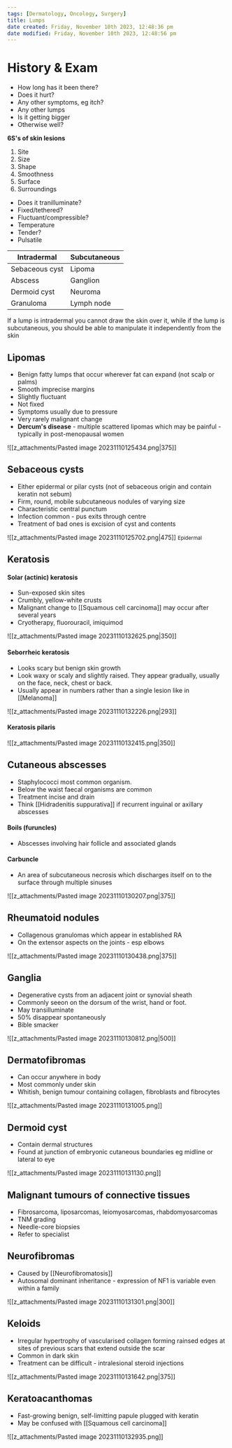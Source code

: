 ```yaml
---
tags: [Dermatology, Oncology, Surgery]
title: Lumps
date created: Friday, November 10th 2023, 12:48:36 pm
date modified: Friday, November 10th 2023, 12:48:56 pm
---
```


# History & Exam

- How long has it been there? 
- Does it hurt?
- Any other symptoms, eg itch? 
- Any other lumps 
- Is it getting bigger
- Otherwise well?

**6S's of skin lesions**

1. Site
2. Size
3. Shape
4. Smoothness
5. Surface
6. Surroundings

- Does it tranilluminate?
- Fixed/tethered?
- Fluctuant/compressible?
- Temperature
- Tender?
- Pulsatile

| Intradermal    | Subcutaneous |
| -------------- | ------------ |
| Sebaceous cyst | Lipoma       |
| Abscess        | Ganglion     |
| Dermoid cyst   | Neuroma      |
| Granuloma      | Lymph node             |
If a lump is intradermal you cannot draw the skin over it, while if the lump is subcutaneous, you should be able to manipulate it independently from the skin


## Lipomas

- Benign fatty lumps that occur wherever fat can expand (not scalp or palms)
- Smooth imprecise margins
- Slightly fluctuant 
- Not fixed
- Symptoms usually due to pressure
- Very rarely malignant change
- **Dercum's disease** - multiple scattered lipomas which may be painful - typically in post-menopausal women 

![[z_attachments/Pasted image 20231110125434.png|375]]

## Sebaceous cysts

- Either epidermal or pilar cysts (not of sebaceous origin and contain keratin not sebum)
- Firm, round, mobile subcutaneous nodules of varying size
- Characteristic central punctum 
- Infection common - pus exits through centre
- Treatment of bad ones is excision of cyst and contents

![[z_attachments/Pasted image 20231110125702.png|475]]
<small>Epidermal</small>

## Keratosis

#### Solar (actinic) keratosis 
- Sun-exposed skin sites
- Crumbly, yellow-white crusts
- Malignant change to [[Squamous cell carcinoma]] may occur after several years
- Cryotherapy, fluorouracil, imiquimod

![[z_attachments/Pasted image 20231110132625.png|350]]

#### Seborrheic keratosis

- Looks scary but benign skin growth
- Look waxy or scaly and slightly raised. They appear gradually, usually on the face, neck, chest or back.
- Usually appear in numbers rather than a single lesion like in [[Melanoma]]

![[z_attachments/Pasted image 20231110132226.png|293]]

#### Keratosis pilaris


![[z_attachments/Pasted image 20231110132415.png|350]]


## Cutaneous abscesses

- Staphylococci most common organism. 
- Below the waist faecal organisms are common 
- Treatment incise and drain 
- Think [[Hidradenitis suppurativa]] if recurrent inguinal or axillary abscesses 

#### Boils (furuncles)
- Abscesses involving hair follicle and associated glands

#### Carbuncle
- An area of subcutaneous necrosis which discharges itself on to the surface through multiple sinuses 

![[z_attachments/Pasted image 20231110130207.png|375]]

## Rheumatoid nodules 

- Collagenous granulomas which appear in established RA
- On the extensor aspects on the joints - esp elbows

![[z_attachments/Pasted image 20231110130438.png|375]]

## Ganglia 

- Degenerative cysts from an adjacent joint or synovial sheath
- Commonly seeon on the dorsum of the wrist, hand or foot.
- May transilluminate
- 50% disappear spontaneously
- Bible smacker

![[z_attachments/Pasted image 20231110130812.png|500]]

## Dermatofibromas

- Can occur anywhere in body
- Most commonly under skin
- Whitish, benign tumour containing collagen, fibroblasts and fibrocytes

![[z_attachments/Pasted image 20231110131005.png]]

## Dermoid cyst

- Contain dermal structures
- Found at junction of embryonic cutaneous boundaries eg midline or lateral to eye

![[z_attachments/Pasted image 20231110131130.png]]

## Malignant tumours of connective tissues
- Fibrosarcoma, liposarcomas, leiomyosarcomas, rhabdomyosarcomas
- TNM grading
- Needle-core biopsies 
- Refer to specialist

## Neurofibromas 

- Caused by [[Neurofibromatosis]]
- Autosomal dominant inheritance - expression of NF1 is variable even within a family 

![[z_attachments/Pasted image 20231110131301.png|300]]

## Keloids

- Irregular hypertrophy of vascularised collagen forming rainsed edges at sites of previous scars that extend outside the scar
- Common in dark skin 
- Treatment can be difficult - intralesional steroid injections 

![[z_attachments/Pasted image 20231110131642.png|375]]


## Keratoacanthomas

- Fast-growing benign, self-limitting papule plugged with keratin
- May be confused with [[Squamous cell carcinoma]]

![[z_attachments/Pasted image 20231110132935.png]]